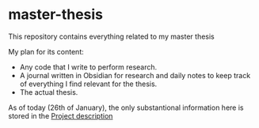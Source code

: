 # master-thesis

This repository contains everything related to my master thesis

My plan for its content:

- Any code that I write to perform research.
- A journal written in Obsidian for research and daily notes to keep track of
  everything I find relevant for the thesis.
- The actual thesis.

As of today (26th of January), the only substantional information here is stored
in the [Project description](/docs/PROJECT_DESCRIPTION.md)
